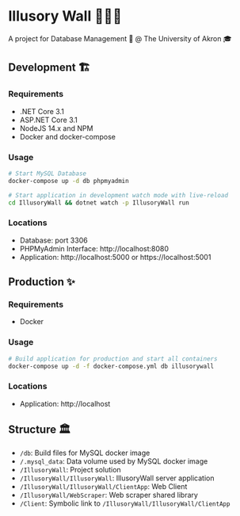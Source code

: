 # Illusory Wall 🧱👻🚪

A project for Database Management 🔐 @ The University of Akron 🎓

## Development 🏗

### Requirements

-   .NET Core 3.1
-   ASP\.NET Core 3.1
-   NodeJS 14.x and NPM
-   Docker and docker-compose

### Usage

```bash
# Start MySQL Database
docker-compose up -d db phpmyadmin

# Start application in development watch mode with live-reload
cd IllusoryWall && dotnet watch -p IllusoryWall run
```

### Locations

-   Database: port 3306
-   PHPMyAdmin Interface: http://localhost:8080
-   Application: http://localhost:5000 or https://localhost:5001

## Production ✨

### Requirements

-   Docker

### Usage

```bash
# Build application for production and start all containers
docker-compose up -d -f docker-compose.yml db illusorywall
```

### Locations

-   Application: http://localhost

## Structure 🏛

-   `/db`: Build files for MySQL docker image
-   `/.mysql_data`: Data volume used by MySQL docker image
-   `/IllusoryWall`: Project solution
-   `/IllusoryWall/IllusoryWall`: IllusoryWall server application
-   `/IllusoryWall/IllusoryWall/ClientApp`: Web Client
-   `/IllusoryWall/WebScraper`: Web scraper shared library
-   `/Client`: Symbolic link to `/IllusoryWall/IllusoryWall/ClientApp`
